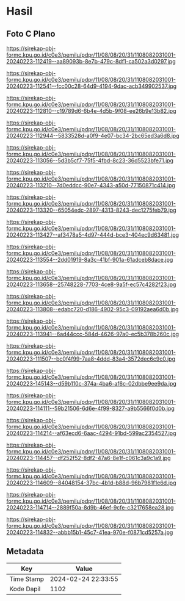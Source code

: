 # Hasil

## Foto C Plano

https://sirekap-obj-formc.kpu.go.id/c0e3/pemilu/pdpr/11/08/08/20/31/1108082031001-20240223-112419--aa89093b-8e7b-479c-8df1-ca502a3d0297.jpg

https://sirekap-obj-formc.kpu.go.id/c0e3/pemilu/pdpr/11/08/08/20/31/1108082031001-20240223-112541--fcc00c28-64d9-4194-9dac-acb349902537.jpg

https://sirekap-obj-formc.kpu.go.id/c0e3/pemilu/pdpr/11/08/08/20/31/1108082031001-20240223-112810--c19789d6-6b4e-4d5b-9f08-ee26b9e13b82.jpg

https://sirekap-obj-formc.kpu.go.id/c0e3/pemilu/pdpr/11/08/08/20/31/1108082031001-20240223-112944--5833528d-a0f9-4e07-bc34-2bc65ed3a6d8.jpg

https://sirekap-obj-formc.kpu.go.id/c0e3/pemilu/pdpr/11/08/08/20/31/1108082031001-20240223-113056--5d3b5cf7-75f5-4fbd-8c23-36d5523bfe71.jpg

https://sirekap-obj-formc.kpu.go.id/c0e3/pemilu/pdpr/11/08/08/20/31/1108082031001-20240223-113210--7d0eddcc-90e7-4343-a50d-77150871c414.jpg

https://sirekap-obj-formc.kpu.go.id/c0e3/pemilu/pdpr/11/08/08/20/31/1108082031001-20240223-113320--65054edc-2897-4313-8243-dec1275feb79.jpg

https://sirekap-obj-formc.kpu.go.id/c0e3/pemilu/pdpr/11/08/08/20/31/1108082031001-20240223-113427--af3478a5-4d97-444d-bce3-404ec9d63481.jpg

https://sirekap-obj-formc.kpu.go.id/c0e3/pemilu/pdpr/11/08/08/20/31/1108082031001-20240223-113554--2dd01919-8a3c-41bf-901a-61adceb8dace.jpg

https://sirekap-obj-formc.kpu.go.id/c0e3/pemilu/pdpr/11/08/08/20/31/1108082031001-20240223-113658--25748228-7703-4ce8-9a5f-ec57c4282f23.jpg

https://sirekap-obj-formc.kpu.go.id/c0e3/pemilu/pdpr/11/08/08/20/31/1108082031001-20240223-113808--edabc720-d186-4902-95c3-09192aea6d0b.jpg

https://sirekap-obj-formc.kpu.go.id/c0e3/pemilu/pdpr/11/08/08/20/31/1108082031001-20240223-113941--6ad44ccc-584d-4626-97a0-ec5b378b260c.jpg

https://sirekap-obj-formc.kpu.go.id/c0e3/pemilu/pdpr/11/08/08/20/31/1108082031001-20240223-111507--bc0f4f99-7aa8-4ddd-83a4-3572dec6c9c0.jpg

https://sirekap-obj-formc.kpu.go.id/c0e3/pemilu/pdpr/11/08/08/20/31/1108082031001-20240223-145143--d59b110c-374a-4ba6-af6c-02dbbe9ee9da.jpg

https://sirekap-obj-formc.kpu.go.id/c0e3/pemilu/pdpr/11/08/08/20/31/1108082031001-20240223-114111--59b21506-6d6e-4f99-8327-a9b5566f0d0b.jpg

https://sirekap-obj-formc.kpu.go.id/c0e3/pemilu/pdpr/11/08/08/20/31/1108082031001-20240223-114214--af63ecd6-6aac-4294-91bd-599ac2354527.jpg

https://sirekap-obj-formc.kpu.go.id/c0e3/pemilu/pdpr/11/08/08/20/31/1108082031001-20240223-114457--df252f52-8df2-47a6-8e1f-c061c3a9c1a9.jpg

https://sirekap-obj-formc.kpu.go.id/c0e3/pemilu/pdpr/11/08/08/20/31/1108082031001-20240223-114609--84048154-37bc-4b1d-b88d-96b7981f1e6d.jpg

https://sirekap-obj-formc.kpu.go.id/c0e3/pemilu/pdpr/11/08/08/20/31/1108082031001-20240223-114714--2889f50a-8d9b-46ef-9cfe-c3217658ea28.jpg

https://sirekap-obj-formc.kpu.go.id/c0e3/pemilu/pdpr/11/08/08/20/31/1108082031001-20240223-114832--abbb15b1-45c7-41ea-970e-f0871cd5257a.jpg


## Metadata

| Key        | Value               |
| ---------- | ------------------- |
| Time Stamp | 2024-02-24 22:33:55 |
| Kode Dapil | 1102                |




